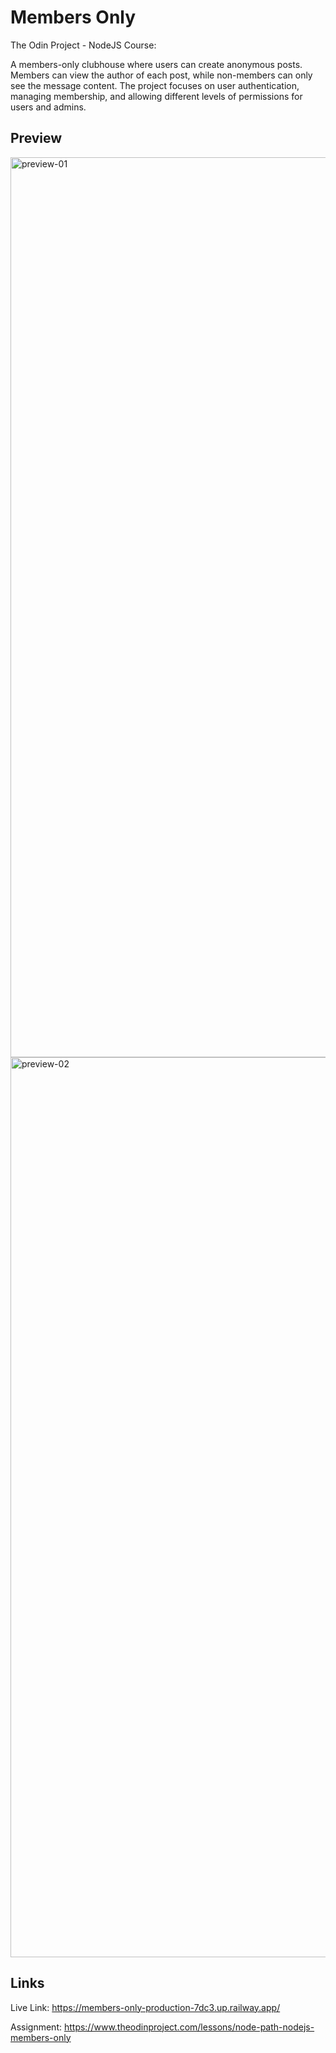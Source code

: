 # Members Only

The Odin Project - NodeJS Course:

A members-only clubhouse where users can create anonymous posts. Members can view the author of each post, while non-members can only see the message content. The project focuses on user authentication, managing membership, and allowing different levels of permissions for users and admins.

## Preview

<img width="1440" alt="preview-01" src="https://github.com/user-attachments/assets/055525aa-b174-45f1-9729-27ef2fd01358" />

<img width="1440" alt="preview-02" src="https://github.com/user-attachments/assets/55b987f0-2901-40f5-a9d6-f5bb4f83a583" />


## Links

Live Link: https://members-only-production-7dc3.up.railway.app/

Assignment: https://www.theodinproject.com/lessons/node-path-nodejs-members-only

